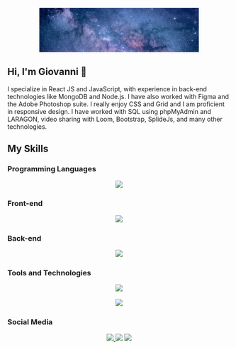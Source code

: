 <!-- Cover Image -->
<p align="center">
  <img src="https://github.com/Gi0vak/Gi0vak/raw/main/img/jeremy-thomas(1).jpg" height="100;" alt="Cover image">
</p>

<!-- Introduction -->
## Hi, I'm Giovanni 👋

I specialize in React JS and JavaScript, with experience in back-end technologies like MongoDB and Node.js. I have also worked with Figma and the Adobe Photoshop suite. I really enjoy CSS and Grid and I am proficient in responsive design. I have worked with SQL using phpMyAdmin and LARAGON, video sharing with Loom, Bootstrap, SplideJs, and many other technologies.

<!-- Skills -->
## My Skills

### Programming Languages

<p align="center">
  <img src="https://skillicons.dev/icons?i=js,php,py" />
</p>

### Front-end

<p align="center">
  <img src="https://skillicons.dev/icons?i=react,html,css,bootstrap" />
</p>

### Back-end

<p align="center">
  <img src="https://skillicons.dev/icons?i=nodejs,mongodb" />
</p>

### Tools and Technologies

<p align="center">
  <img src="https://skillicons.dev/icons?i=figma,ps,wordpress,regex,postman" />
</p>

<p align="center">
  <img src="https://skillicons.dev/icons?i=codepen,vscode,php,py,powershell,xd" />
</p>

### Social Media

<p align="center">
  <a href="https://linkedin.com/in/giovanni-zoppis/">
    <img src="https://skillicons.dev/icons?i=linkedin" />
  </a>
    <img src="https://skillicons.dev/icons?i=instagram" />
    <img src="https://skillicons.dev/icons?i=stackoverflow" />
</p>
